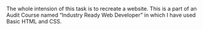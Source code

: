 The whole intension of this task is to recreate a website. This is a part of an Audit Course named “Industry Ready Web Developer” in which I have used Basic HTML and CSS.
